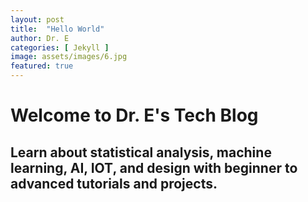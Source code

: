 ```yaml
---
layout: post
title:  "Hello World"
author: Dr. E
categories: [ Jekyll ]
image: assets/images/6.jpg
featured: true
---
```


# Welcome to Dr. E's Tech Blog
## Learn about statistical analysis, machine learning, AI, IOT, and design with beginner to advanced tutorials and projects.
